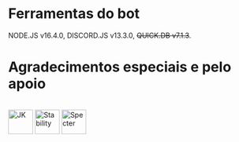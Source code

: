 # Ferramentas do bot

NODE.JS v16.4.0, DISCORD.JS v13.3.0, ~~QUICK.DB v7.1.3~~.

# Agradecimentos especiais e pelo apoio

<div style="display: inline_block"><br>
  <img align="center" alt="JK" height="50" width="50" src="https://cdn.discordapp.com/icons/786677580970328094/234f2029a4142b91c2420a7f8c9270d6.png?size=2048">
  <img align="center" alt="Stability" height="50" width="50" src="https://cdn.discordapp.com/attachments/878272706473242655/958322615573954641/logo_null_0pGXyF.png?size=2048">
  <img align="center" alt="Specter" height="50" width="50" src="https://cdn.discordapp.com/attachments/878272706473242655/958322885951381524/TMCIvLX.png?size=2048">
</div>
